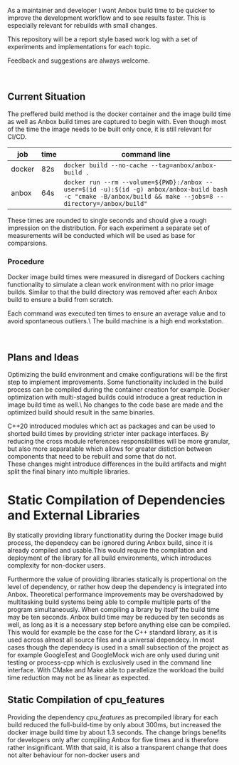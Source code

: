 As a maintainer and developer I want Anbox build time to be quicker to improve the development workflow and to see results faster. This is  especially relevant for rebuilds with small changes.

This repository will be a report style based work log with a set of experiments and implementations for each topic.

Feedback and suggestions are always welcome.

&nbsp;
## Current Situation
The preffered build method is the docker container and the image build time as well as Anbox build times are captured to begin with. Even though most of the time the image needs to be built only once, it is still relevant for CI/CD.

|   job  |  time  | command line |
| ------ | ------ | ------------ |
| docker |  82s | `docker build --no-cache --tag=anbox/anbox-build .` |  
| anbox  |  64s | `docker run --rm --volume=${PWD}:/anbox --user=$(id -u):$(id -g) anbox/anbox-build bash -c "cmake -B/anbox/build && make --jobs=8 --directory=/anbox/build"` |

These times are rounded to single seconds and should give a rough impression on the distribution.
For each experiment a separate set of measurements will be conducted which will be used as base for comparsions.

### Procedure
Docker image build times were measured in disregard of Dockers caching functionality to simulate a clean work environment with no prior image builds. Similar to that the build directory was removed after each Anbox build to ensure a build from scratch.

Each command was executed ten times to ensure an average value and to avoid spontaneous outliers.\ 
The build machine is a high end workstation.


&nbsp;
## Plans and Ideas

Optimizing the build environment and cmake configurations will be the first step to implement improvements.
Some functionality included in the build process can be compiled during the container creation for example.
Docker optimization with multi-staged builds could introduce a great reduction in image build time as well.\ 
No changes to the code base are made and the optimized build should result in the same binaries.

C++20 introduced modules which act as packages and can be used to shorted build times by providing stricter inter package interfaces. By reducing the cross module references responsibilities will be more granular, but also more separatable which allows for greater distiction between components that need to be rebuilt and some that do not.  
These changes might introduce differences in the build artifacts and might split the final binary into multiple libraries.


# Static Compilation of Dependencies and External Libraries
By statically providing library functionatlity during the Docker image build process, the dependecy can be ignored during Anbox build, since it is already compiled and usable.This would require the compilation and deployment of the library for all build environments, which introduces complexity for non-docker users.

Furthermore the value of providing libraries statically is propertional on the level of dependency, or rather how deep the dependency is integrated into Anbox. Theoretical performance improvements may be overshadowed by multitasking build systems being able to compile multiple parts of the program simultaneously.
When compiling a lbrary by itself the build time may be ten seconds. Anbox build time may be reduced by ten seconds as well, as long as it is a necessary step before anything else can be compiled. This would for example be the case for the C++ standard library, as it is used across almost all source files and a universal dependecy.
In most cases though the dependecy is used in a small subsection of the project as for example GoogleTest and GoogleMock wich are only used during unit testing or process-cpp which is exclusively used in the command line interface.
With CMake and Make able to parallelize the workload the build time reduction may not be as linear as expected.

## Static Compilation of cpu_features
Providing the dependency *cpu_features* as precompiled library for each build reduced the full-build-time by only about 300ms, but increased the docker image build time by about 1.3 seconds.
The change brings benefits for developers only after compiling Anbox for five times and is therefore rather insignificant.
With that said, it is also a transparent change that does not alter behaviour for non-docker users and
